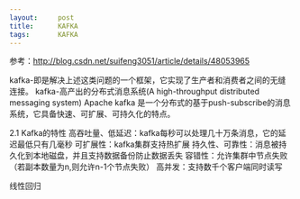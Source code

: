 ```yaml
---
layout:     post
title:      KAFKA
tags:		KAFKA
---
```

参考：http://blog.csdn.net/suifeng3051/article/details/48053965

kafka-即是解决上述这类问题的一个框架，它实现了生产者和消费者之间的无缝连接。
kafka-高产出的分布式消息系统(A high-throughput distributed messaging system)
Apache kafka 是一个分布式的基于push-subscribe的消息系统，它具备快速、可扩展、可持久化的特点。

2.1 Kafka的特性
高吞吐量、低延迟：kafka每秒可以处理几十万条消息，它的延迟最低只有几毫秒
可扩展性：kafka集群支持热扩展
持久性、可靠性：消息被持久化到本地磁盘，并且支持数据备份防止数据丢失
容错性：允许集群中节点失败（若副本数量为n,则允许n-1个节点失败）
高并发：支持数千个客户端同时读写


线性回归
